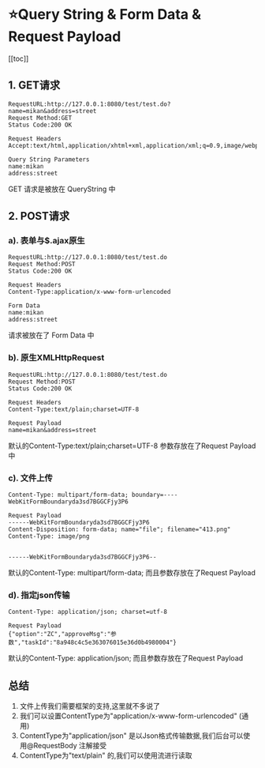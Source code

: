 # :star:Query String & Form Data & Request Payload
[[toc]]
## 1. GET请求
```
RequestURL:http://127.0.0.1:8080/test/test.do?name=mikan&address=street
Request Method:GET
Status Code:200 OK

Request Headers
Accept:text/html,application/xhtml+xml,application/xml;q=0.9,image/webp,*/*;q=0.8

Query String Parameters
name:mikan
address:street
```

GET 请求是被放在 QueryString 中
<!--more-->

## 2. POST请求

### a). 表单与$.ajax原生
```
RequestURL:http://127.0.0.1:8080/test/test.do
Request Method:POST
Status Code:200 OK

Request Headers
Content-Type:application/x-www-form-urlencoded

Form Data
name:mikan
address:street
```
请求被放在了 Form Data 中

### b). 原生XMLHttpRequest
```
RequestURL:http://127.0.0.1:8080/test/test.do
Request Method:POST
Status Code:200 OK

Request Headers
Content-Type:text/plain;charset=UTF-8

Request Payload
name=mikan&address=street
```
默认的Content-Type:text/plain;charset=UTF-8 参数存放在了Request Payload中

### c). 文件上传
```
Content-Type: multipart/form-data; boundary=----WebKitFormBoundaryda3sd7BGGCFjy3P6

Request Payload
------WebKitFormBoundaryda3sd7BGGCFjy3P6
Content-Disposition: form-data; name="file"; filename="413.png"
Content-Type: image/png


------WebKitFormBoundaryda3sd7BGGCFjy3P6--
```
默认的Content-Type: multipart/form-data; 而且参数存放在了Request Payload

### d). 指定json传输
```
Content-Type: application/json; charset=utf-8

Request Payload
{"option":"ZC","approveMsg":"参数","taskId":"8a948c4c5e363076015e36d0b4980004"}
```
默认的Content-Type: application/json; 而且参数存放在了Request Payload

## 总结
1. 文件上传我们需要框架的支持,这里就不多说了
2. 我们可以设置ContentType为"application/x-www-form-urlencoded" (通用)
3. ContentType为"application/json" 是以Json格式传输数据,我们后台可以使用@RequestBody 注解接受
4. ContentType为"text/plain" 的,我们可以使用流进行读取
